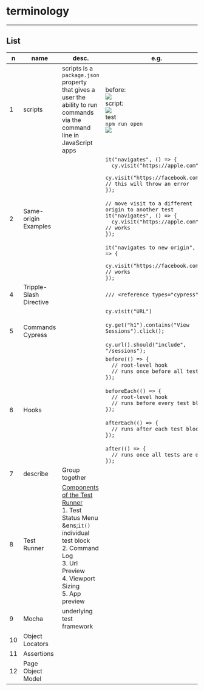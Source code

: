 # terminology

---

## List
|n|name|desc.|e.g.|O/P|
|-|----|-----|----|---|
|1|scripts|scripts is a `package.json` property that gives a user the ability to run commands via the command line in JavaScript apps|before:<br/><img src="https://i.imgur.com/MRDIBzB.png"><br/>script:<br/><img src="https://i.imgur.com/LB35grJ.png"><br/>test<br/>`npm run open`<br/><img src="https://i.imgur.com/SkcZcK1.png">|
|2|Same-origin Examples||`it("navigates", () => {`<br/>`  cy.visit("https://apple.com");`<br/>`  cy.visit("https://facebook.com"); // this will throw an error`<br/>`});`<br/><br/>`// move visit to a different origin to another test`<br/>`it("navigates", () => {`<br/>`  cy.visit("https://apple.com"); // works`<br/>`});`<br/><br/>`it("navigates to new origin", () => {`<br/>`  cy.visit("https://facebook.com"); // works`<br/>`});`|
|4|Tripple-Slash Directive||`/// <reference types="cypress" />`|<img src="https://i.imgur.com/Jqiv11Y.png">|
|5|Commands Cypress||`cy.visit("URL")`<br/><br/>`cy.get("h1").contains("View Sessions").click();`<br/><br/>`cy.url().should("include", "/sessions");`|
|6|Hooks||`before(() => {`<br/>`  // root-level hook`<br/>`  // runs once before all tests`<br/>`});`<br/><br/>`beforeEach(() => {`<br/>`  // root-level hook`<br/>`  // runs before every test block`<br/>`});`<br/><br/>`afterEach(() => {`<br/>`  // runs after each test block`<br/>`});`<br/><br/>`after(() => {`<br/>`  // runs once all tests are done`<br/>`});`|
|7|describe|Group together||<img src="https://i.imgur.com/CDVdA9L.png">|
|8|Test Runner|<ins>Components of the Test Runner</ins><br/>1. Test Status Menu<br/>&ens;`it()` individual test block<br/>2. Command Log<br/>3. Url Preview<br/>4. Viewport Sizing<br/>5. App preview||<img src="https://i.imgur.com/mLwHnF7.png">|
|9|Mocha|underlying test framework|
|10|Object Locators|
|11|Assertions|
|12|Page Object Model|
